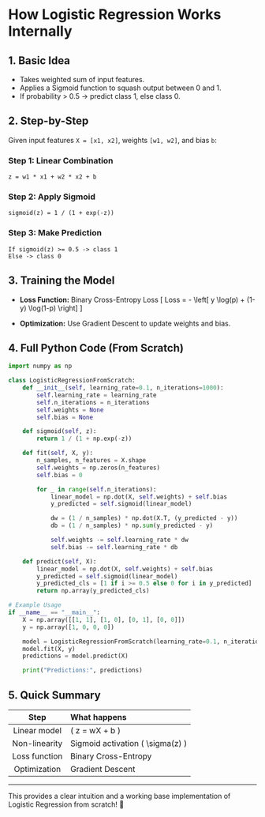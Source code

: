 
# How Logistic Regression Works Internally

## 1. Basic Idea

- Takes weighted sum of input features.
- Applies a Sigmoid function to squash output between 0 and 1.
- If probability > 0.5 -> predict class 1, else class 0.

## 2. Step-by-Step

Given input features `X = [x1, x2]`, weights `[w1, w2]`, and bias `b`:

### Step 1: Linear Combination
```
z = w1 * x1 + w2 * x2 + b
```

### Step 2: Apply Sigmoid
```
sigmoid(z) = 1 / (1 + exp(-z))
```

### Step 3: Make Prediction
```
If sigmoid(z) >= 0.5 -> class 1
Else -> class 0
```

## 3. Training the Model

- **Loss Function:** Binary Cross-Entropy Loss
\[ Loss = - \left[ y \log(p) + (1-y) \log(1-p) \right] \]

- **Optimization:** Use Gradient Descent to update weights and bias.

## 4. Full Python Code (From Scratch)

```python
import numpy as np

class LogisticRegressionFromScratch:
    def __init__(self, learning_rate=0.1, n_iterations=1000):
        self.learning_rate = learning_rate
        self.n_iterations = n_iterations
        self.weights = None
        self.bias = None

    def sigmoid(self, z):
        return 1 / (1 + np.exp(-z))

    def fit(self, X, y):
        n_samples, n_features = X.shape
        self.weights = np.zeros(n_features)
        self.bias = 0

        for _ in range(self.n_iterations):
            linear_model = np.dot(X, self.weights) + self.bias
            y_predicted = self.sigmoid(linear_model)

            dw = (1 / n_samples) * np.dot(X.T, (y_predicted - y))
            db = (1 / n_samples) * np.sum(y_predicted - y)

            self.weights -= self.learning_rate * dw
            self.bias -= self.learning_rate * db

    def predict(self, X):
        linear_model = np.dot(X, self.weights) + self.bias
        y_predicted = self.sigmoid(linear_model)
        y_predicted_cls = [1 if i >= 0.5 else 0 for i in y_predicted]
        return np.array(y_predicted_cls)

# Example Usage
if __name__ == "__main__":
    X = np.array([[1, 1], [1, 0], [0, 1], [0, 0]])
    y = np.array([1, 0, 0, 0])

    model = LogisticRegressionFromScratch(learning_rate=0.1, n_iterations=1000)
    model.fit(X, y)
    predictions = model.predict(X)

    print("Predictions:", predictions)
```

## 5. Quick Summary

| Step | What happens |
|:----:|:-------------|
| Linear model | \( z = wX + b \) |
| Non-linearity | Sigmoid activation \( \sigma(z) \) |
| Loss function | Binary Cross-Entropy |
| Optimization | Gradient Descent |

---

This provides a clear intuition and a working base implementation of Logistic Regression from scratch! 🚀
